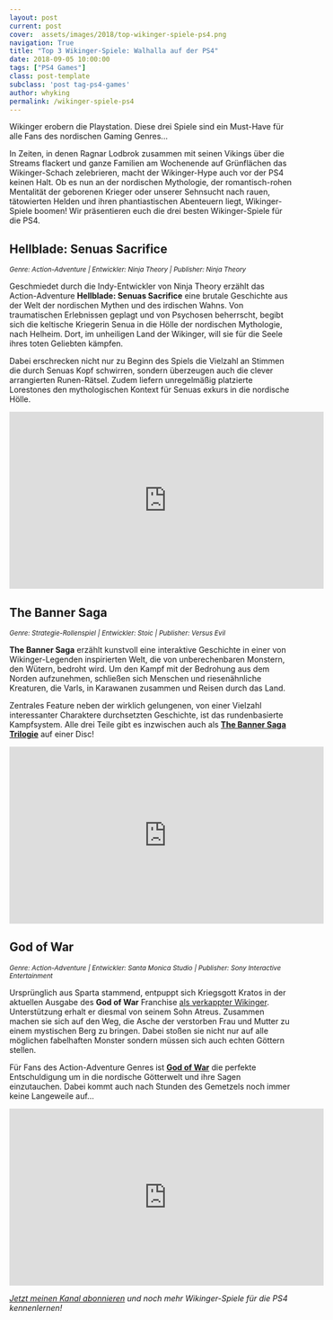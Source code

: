 ```yaml
---
layout: post
current: post
cover:  assets/images/2018/top-wikinger-spiele-ps4.png
navigation: True
title: "Top 3 Wikinger-Spiele: Walhalla auf der PS4"
date: 2018-09-05 10:00:00
tags: ["PS4 Games"]
class: post-template
subclass: 'post tag-ps4-games'
author: whyking
permalink: /wikinger-spiele-ps4
---
```


Wikinger erobern die Playstation. Diese drei Spiele sind ein Must-Have für alle Fans des nordischen Gaming Genres...

In Zeiten, in denen Ragnar Lodbrok zusammen mit seinen Vikings über die Streams flackert und ganze Familien am Wochenende auf Grünflächen das Wikinger-Schach zelebrieren, macht der Wikinger-Hype auch vor der PS4 keinen Halt. Ob es nun an der nordischen Mythologie, der romantisch-rohen Mentalität der geborenen Krieger oder unserer Sehnsucht nach rauen, tätowierten Helden und ihren phantiastischen Abenteuern liegt, Wikinger-Spiele boomen! Wir präsentieren euch die drei besten Wikinger-Spiele für die PS4.

## Hellblade: Senuas Sacrifice
<small>*Genre: Action-Adventure | Entwickler: Ninja Theory | Publisher: Ninja Theory*</small>

Geschmiedet durch die Indy-Entwickler von Ninja Theory erzählt das Action-Adventure **Hellblade: Senuas Sacrifice** eine brutale Geschichte aus der Welt der nordischen Mythen und des irdischen Wahns. Von traumatischen Erlebnissen geplagt und von Psychosen beherrscht, begibt sich die keltische Kriegerin Senua in die Hölle der nordischen Mythologie, nach Helheim. Dort, im unheiligen Land der Wikinger, will sie für die Seele ihres toten Geliebten kämpfen.

Dabei erschrecken nicht nur zu Beginn des Spiels die Vielzahl an Stimmen die durch Senuas Kopf schwirren, sondern überzeugen auch die clever arrangierten Runen-Rätsel. Zudem liefern unregelmäßig platzierte Lorestones den mythologischen Kontext für Senuas exkurs in die nordische Hölle.

<iframe width="560" height="315" src="https://www.youtube-nocookie.com/embed/0Wg82GPCA8U?list=PLBMq2CSmlmvmFCOZscBvE1J960HIKTdyV" frameborder="0" allow="autoplay; encrypted-media" allowfullscreen></iframe>

## The Banner Saga
<small>*Genre: Strategie-Rollenspiel | Entwickler: Stoic | Publisher: Versus Evil*</small>

**The Banner Saga** erzählt kunstvoll eine interaktive Geschichte in einer von Wikinger-Legenden inspirierten Welt, die von unberechenbaren Monstern, den Wütern, bedroht wird. Um den Kampf mit der Bedrohung aus dem Norden aufzunehmen, schließen sich Menschen und riesenähnliche Kreaturen, die Varls, in Karawanen zusammen und Reisen durch das Land. 

Zentrales Feature neben der wirklich gelungenen, von einer Vielzahl interessanter Charaktere durchsetzten Geschichte, ist das rundenbasierte Kampfsystem. Alle drei Teile gibt es inzwischen auch als [**The Banner Saga Trilogie**](https://amzn.to/2wZ0jBI) auf einer Disc!

<iframe width="560" height="315" src="https://www.youtube-nocookie.com/embed/8vFuYKlYkts?list=PLBMq2CSmlmvmFCOZscBvE1J960HIKTdyV" frameborder="0" allow="autoplay; encrypted-media" allowfullscreen></iframe>

## God of War
<small>*Genre: Action-Adventure | Entwickler: Santa Monica Studio | Publisher: Sony Interactive Entertainment*</small>

Ursprünglich aus Sparta stammend, entpuppt sich Kriegsgott Kratos in der aktuellen Ausgabe des **God of War** Franchise [als verkappter Wikinger](https://gamer.whyking.one/lets-play-god-of-war). Unterstützung erhalt er diesmal von seinem Sohn Atreus. Zusammen machen sie sich auf den Weg, die Asche der verstorben Frau und Mutter zu einem mystischen Berg zu bringen. Dabei stoßen sie nicht nur auf alle möglichen fabelhaften Monster sondern müssen sich auch echten Göttern stellen.

Für Fans des Action-Adventure Genres ist [**God of War**](https://amzn.to/2x0goqQ) die perfekte Entschuldigung um in die nordische Götterwelt und ihre Sagen einzutauchen. Dabei kommt auch nach Stunden des Gemetzels noch immer keine Langeweile auf...

<iframe width="560" height="315" src="https://www.youtube-nocookie.com/embed/3t-EZAk_bZA?list=PLBMq2CSmlmvlpNv0UEIUcyVwBvSWAektW" frameborder="0" allow="autoplay; encrypted-media" allowfullscreen></iframe>

_[Jetzt meinen Kanal abonnieren](http://gmr.whyking.one/sub) und noch mehr Wikinger-Spiele für die PS4 kennenlernen!_
